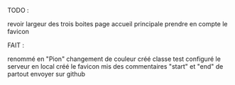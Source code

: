 TODO : 

revoir largeur des trois boites page accueil principale
prendre en compte le favicon

FAIT : 

renommé en "Pion"
changement de couleur 
créé classe test
configuré le serveur en local
créé le favicon
mis des commentaires "start" et "end" de partout
envoyer sur github

